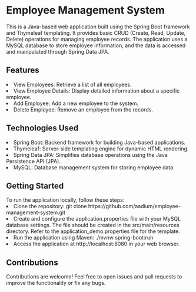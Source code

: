 # Employee Management System
This is a Java-based web application built using the Spring Boot framework and Thymeleaf templating. It provides basic CRUD (Create, Read, Update, Delete) operations for managing employee records. The application uses a MySQL database to store employee information, and the data is accessed and manipulated through Spring Data JPA.

<h2>Features</h2>
<li>View Employees: Retrieve a list of all employees.
<li>View Employee Details: Display detailed information about a specific employee.
<li>Add Employee: Add a new employee to the system.
<li>Delete Employee: Remove an employee from the records.
<h2>Technologies Used</h2>
<li>Spring Boot: Backend framework for building Java-based applications.
<li>Thymeleaf: Server-side templating engine for dynamic HTML rendering.
<li>Spring Data JPA: Simplifies database operations using the Java Persistence API (JPA).
<li>MySQL: Database management system for storing employee data.
<h2>Getting Started</h2>
To run the application locally, follow these steps:
<li>Clone the repository: git clone https://github.com/aadium/employee-management-system.git
<li>Create and configure the application.properties file with your MySQL database settings. The file should be created in the src/main/resources directory. Refer to the application_demo.properties file for the template.
<li>Run the application using Maven: ./mvnw spring-boot:run
<li>Access the application at http://localhost:8080 in your web browser.
<h2>Contributions</h2>
Contributions are welcome! Feel free to open issues and pull requests to improve the functionality or fix any bugs.
